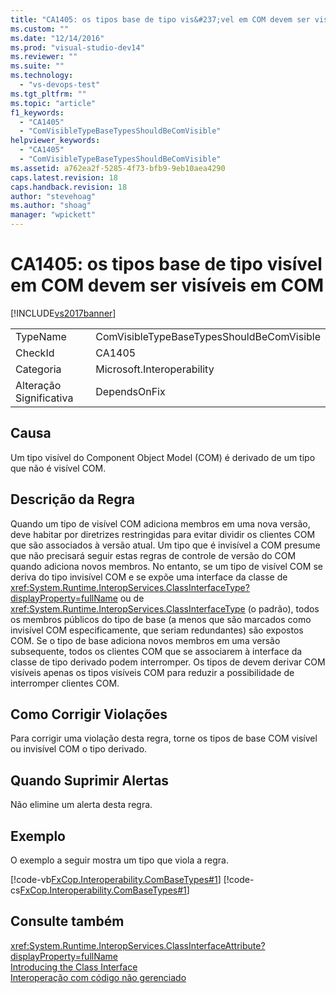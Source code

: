 ```yaml
---
title: "CA1405: os tipos base de tipo vis&#237;vel em COM devem ser vis&#237;veis em COM | Microsoft Docs"
ms.custom: ""
ms.date: "12/14/2016"
ms.prod: "visual-studio-dev14"
ms.reviewer: ""
ms.suite: ""
ms.technology: 
  - "vs-devops-test"
ms.tgt_pltfrm: ""
ms.topic: "article"
f1_keywords: 
  - "CA1405"
  - "ComVisibleTypeBaseTypesShouldBeComVisible"
helpviewer_keywords: 
  - "CA1405"
  - "ComVisibleTypeBaseTypesShouldBeComVisible"
ms.assetid: a762ea2f-5285-4f73-bfb9-9eb10aea4290
caps.latest.revision: 18
caps.handback.revision: 18
author: "stevehoag"
ms.author: "shoag"
manager: "wpickett"
---
```

# CA1405: os tipos base de tipo vis&#237;vel em COM devem ser vis&#237;veis em COM
[!INCLUDE[vs2017banner](../code-quality/includes/vs2017banner.md)]

|||  
|-|-|  
|TypeName|ComVisibleTypeBaseTypesShouldBeComVisible|  
|CheckId|CA1405|  
|Categoria|Microsoft.Interoperability|  
|Alteração Significativa|DependsOnFix|  
  
## Causa  
 Um tipo visível do Component Object Model \(COM\) é derivado de um tipo que não é visível COM.  
  
## Descrição da Regra  
 Quando um tipo de visível COM adiciona membros em uma nova versão, deve habitar por diretrizes restringidas para evitar dividir os clientes COM que são associados à versão atual.  Um tipo que é invisível a COM presume que não precisará seguir estas regras de controle de versão do COM quando adiciona novos membros.  No entanto, se um tipo de visível COM se deriva do tipo invisível COM e se expõe uma interface da classe de <xref:System.Runtime.InteropServices.ClassInterfaceType?displayProperty=fullName> ou de <xref:System.Runtime.InteropServices.ClassInterfaceType> \(o padrão\), todos os membros públicos do tipo de base \(a menos que são marcados como invisível COM especificamente, que seriam redundantes\) são expostos COM.  Se o tipo de base adiciona novos membros em uma versão subsequente, todos os clientes COM que se associarem à interface da classe de tipo derivado podem interromper.  Os tipos de devem derivar COM visíveis apenas os tipos visíveis COM para reduzir a possibilidade de interromper clientes COM.  
  
## Como Corrigir Violações  
 Para corrigir uma violação desta regra, torne os tipos de base COM visível ou invisível COM o tipo derivado.  
  
## Quando Suprimir Alertas  
 Não elimine um alerta desta regra.  
  
## Exemplo  
 O exemplo a seguir mostra um tipo que viola a regra.  
  
 [!code-vb[FxCop.Interoperability.ComBaseTypes#1](../code-quality/codesnippet/VisualBasic/ca1405-com-visible-type-base-types-should-be-com-visible_1.vb)]
 [!code-cs[FxCop.Interoperability.ComBaseTypes#1](../code-quality/codesnippet/CSharp/ca1405-com-visible-type-base-types-should-be-com-visible_1.cs)]  
  
## Consulte também  
 <xref:System.Runtime.InteropServices.ClassInterfaceAttribute?displayProperty=fullName>   
 [Introducing the Class Interface](http://msdn.microsoft.com/pt-br/733c0dd2-12e5-46e6-8de1-39d5b25df024)   
 [Interoperação com código não gerenciado](../Topic/Interoperating%20with%20Unmanaged%20Code.md)